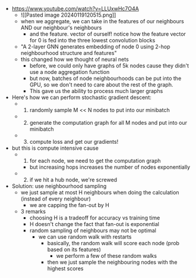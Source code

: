 - https://www.youtube.com/watch?v=LLUxwHc7O4A
	- ![[Pasted image 20240119120515.png]]
	- when we aggregate, we can take in the features of our neighbours AND our neighbour's neighbours
		- and the feature. vector of ourself! notice how the feature vector for 0 is fed into the three lowest convolution blocks
	- "A 2-layer GNN generates embedding of node 0 using 2-hop neighbourhood structure and features"
	- this changed how we thought of neural nets
		- before, we could only have graphs of 5k nodes cause they didn't use a node aggregation function
		- but now, batches of node neighbourhoods can be put into the GPU, so we don't need to care about the rest of the graph.
		- This gave us the ability to process much larger graphs
- Here's how we can perform stochastic gradient descent:
	- 1) randomly sample M << N nodes to put into our minibatch
	- 2) generate the computation graph for all M nodes and put into our minibatch
	- 3) compute loss and get our gradients!
- but this is compute intensive cause
	- 1) for each node, we need to get the computation graph
		- but increasing hops increases the number of nodes exponentially
	- 2) if we hit a hub node, we're screwed
- Solution: use neighbourhood sampling
	- we just sample at most H neighbours when doing the calculation (instead of every neighbour)
		- we are capping the fan-out by H
	- 3 remarks
		- choosing H is a tradeoff for accuracy vs training time
		- H doesn't change the fact that fan-out is exponential
		- random sampling of neighbours may not be optimal
			- we can use random walk with restarts
				- basically, the random walk will score each node (prob based on its features)
					- we perform a few of these random walks
				- then we just sample the neighbouring nodes with the highest scores